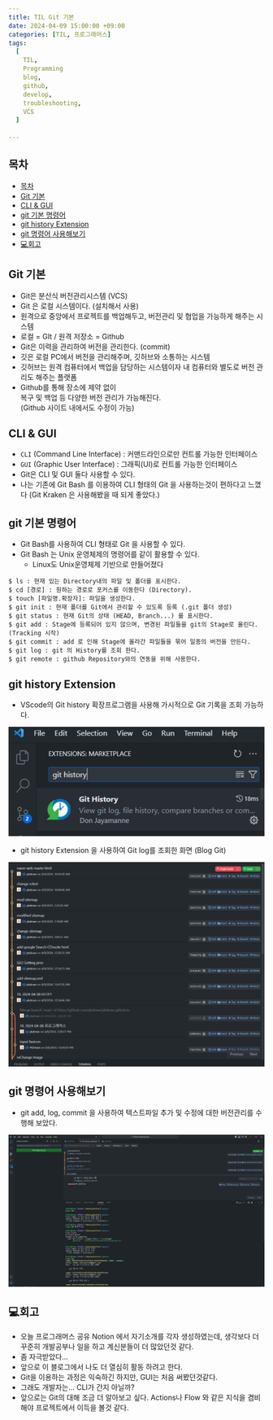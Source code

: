 ```yaml
---
title: TIL Git 기본
date: 2024-04-09 15:00:00 +09:00
categories: [TIL, 프로그래머스]
tags:
  [
    TIL,
    Programming
    blog,
    github,
    develop,
    troubleshooting,
    VCS
  ]

---
```

## 목차
- [목차](#목차)
- [Git 기본](#git-기본)
- [CLI \& GUI](#cli--gui)
- [git 기본 명령어](#git-기본-명령어)
- [git history Extension](#git-history-extension)
- [git 명령어 사용해보기](#git-명령어-사용해보기)
- [💻회고](#회고)





## Git 기본

- Git은 분산식 버전관리시스템 (VCS)
- Git 은 로컬 시스템이다. (설치해서 사용)
- 원격으로 중앙에서 프로젝트를 백업해두고, 버전관리 및 협업을 가능하게 해주는 시스템
- 로컬 = GIt / 원격 저장소 = Github
- Git은 이력을 관리하여 버전을 관리한다. (commit)
- 깃은 로컬 PC에서 버전을 관리해주며, 깃허브와 소통하는 시스템
- 깃허브는 원격 컴퓨터에서 백업을 담당하는 시스템이자 내 컴퓨터와 별도로 버전 관리도 해주는 플랫폼
- Github를 통해 장소에 제약 없이  
복구 및 백업 등 다양한 버전 관리가 가능해진다.  
(Github 사이트 내에서도 수정이 가능)

## CLI & GUI

- `CLI` (Command Line Interface) : 커맨드라인으로만 컨트롤 가능한 인터페이스
- `GUI` (Graphic User Interface) : 그래픽(UI)로 컨트롤 가능한 인터페이스
- Git은 CLI 및 GUI 둘다 사용할 수 있다.
- 나는 기존에 Git Bash 를 이용하여 CLI 형태의 Git 을 사용하는것이 편하다고 느꼈다
(Git Kraken 은 사용해봤을 때 되게 좋았다.)

## git 기본 명령어
- Git Bash를 사용하여 CLI 형태로 Git 을 사용할 수 있다.
- Git Bash 는 Unix 운영체제의 명령어를 같이 활용할 수 있다.
  + Linux도 Unix운영체제 기반으로 만들어졌다

```shell
$ ls : 현재 있는 Directory내의 파일 및 폴더를 표시한다.
$ cd [경로] : 원하는 경로로 포커스를 이동한다 (Directory).
$ touch [파일명.확장자]: 파일을 생성한다.
$ git init : 현재 폴더를 Git에서 관리할 수 있도록 등록 (.git 폴더 생성) 
$ git status : 현재 Git의 상태 (HEAD, Branch...) 를 표시한다.
$ git add : Stage에 등록되어 있지 않으며, 변경된 파일들을 git의 Stage로 올린다.(Tracking 시작)
$ git commit : add 로 인해 Stage에 올라간 파일들을 묶어 일종의 버전을 만든다.
$ git log : git 의 History를 조회 한다.
$ git remote : github Repository와의 연동을 위해 사용한다.
```

## git history Extension
- VScode의 Git history 확장프로그램을 사용해 가시적으로 Git 기록을 조회 가능하다.

![vscode githistory extension](../assets/img/2024-04-09-TIL-GitHistory.png)

- git history Extension 을 사용하여 Git log를 조회한 화면 (Blog Git)

![Git history Image](../assets/img/2024-04-09-TIL-GIt1.png)

## git 명령어 사용해보기

- git add, log, commit 을 사용하여 텍스트파일 추가 및 수정에 대한 버전관리를 수행해 보았다.
  
![git 실습](../assets/img/2024-04-09-TIL%20Git실습.png)


## 💻회고
- 오늘 프로그래머스 공유 Notion 에서 자기소개를 각자 생성하였는데, 생각보다 더 꾸준히 개발공부나 일을 하고 계신분들이 더 많았던것 같다.
- 좀 자극받았다...
- 앞으로 이 블로그에서 나도 더 열심히 활동 하려고 한다.
- Git을 이용하는 과정은 익숙하긴 하지만, GUI는 처음 써봤던것같다.
- 그래도 개발자는... CLI가 간지 아닐까?
- 앞으로는 Git의 대해 조금 더 알아보고 싶다. Actions나 Flow 와 같은 지식을 겸비해야 프로젝트에서 이득을 볼것 같다.